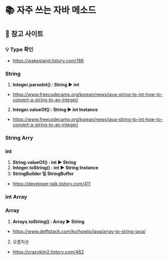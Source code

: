 # 📚 자주 쓰는 자바 메소드

## 📌 참고 사이트

### 💡 Type 확인
- https://wakestand.tistory.com/186

### String
1) **Integer.parseInt() : String ▶ int**
- https://www.freecodecamp.org/korean/news/java-string-to-int-how-to-convert-a-string-to-an-integer/
2) **Integer.valueOf() : String ▶ int Instance**
- https://www.freecodecamp.org/korean/news/java-string-to-int-how-to-convert-a-string-to-an-integer/

### String Arry


### int
1) **String.valueOf() : int ▶ String**
2) **Integer.toString() : int ▶ String Instance**
3) **StringBuilder 및 StringBuffer**
- https://developer-talk.tistory.com/411


### int Array


### Array
1) **Arrays.toString() : Array ▶ String**
- https://www.delftstack.com/ko/howto/java/array-to-string-java/
2) 오름차순
- https://crazykim2.tistory.com/462

